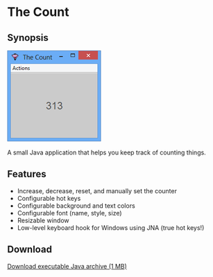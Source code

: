 # The Count

## Synopsis

![The Count in action](www/screenshot.png?raw=true)

A small Java application that helps you keep track of counting things.

## Features

- Increase, decrease, reset, and manually set the counter
- Configurable hot keys
- Configurable background and text colors
- Configurable font (name, style, size)
- Resizable window
- Low-level keyboard hook for Windows using JNA (true hot keys!)

## Download

[Download executable Java archive (1 MB)](https://hostr.co/gfhHrYQxvFNt)
